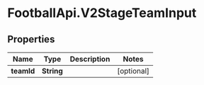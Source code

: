 # FootballApi.V2StageTeamInput

## Properties
Name | Type | Description | Notes
------------ | ------------- | ------------- | -------------
**teamId** | **String** |  | [optional] 
